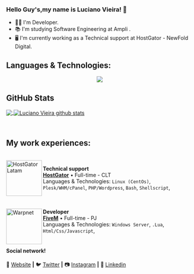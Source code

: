 ### Hello Guy's,my name is Luciano Vieira! 👋

- 👨‍💻  I'm  Developer.
- 📚  I'm studying Software Engineering at Ampli .
- 🖥️  I'm currently working as a Technical support at HostGator - NewFold Digital.


## **Languages & Technologies:**  
<p align="center">
  <a href="https://skillicons.dev">
    <img src="https://skillicons.dev/icons?i=html,css,javascript,ts,react,redux,dotnet,java,spring,mysql,linux,git,docker,aws,bash" />
  </a>
</p>



## **GitHub Stats**

<a href="https://github.com/Gurupreet">
  <img align="center" src="https://github-readme-stats.vercel.app/api/top-langs/?username=lucvieirasi&theme=dark&hide_langs_below=1" />
</a>

<a href="https://github.com/Gurupreet">
 <img align="center" src="https://github-readme-stats.vercel.app/api?username=lucvieirasi&show_icons=true&theme=dark&line_height=27" alt="Luciano Vieira github stats"/>
</a>

[Website]: https://lucianovieirapro.com/
[Twitter]: https://twitter.com/lucvieirapro
[Instagram]: https://www.instagram.com/lucianovieirapro/
[Linkedin]: https://www.linkedin.com/in/lucvieirasi/
<br>

## **My work experiences:**
<br>
<img align="left" height="96px" width="96px" alt="HostGator Latam" src="https://pbs.twimg.com/profile_images/1452640511127396358/pK5fJDYn_400x400.jpg"/>

**Technical support** \
[**HostGator**](https://www.hostgator.com.br/) • Full-time - CLT \
Languages & Technologies: `Linux (CentOs)`, `Plesk/WHM/cPanel`, `PHP/Wordpress`, `Bash`, `Shellscript`,\
<br/>
<br>

[<img align="left" height="96px" width="96px" alt="Warpnet" src="https://logos-world.net/wp-content/uploads/2021/03/FiveM-Logo.png"/>](https://www.fivembrasil.com/)

**Developer** \
[**FiveM**](https://www.fivembrasil.com/) • Full-time - PJ \
Languages & Technologies: `Windows Server`, `.Lua`, `Html/Css/Javascript`,\
<br/>

#### Social network!

🏡 [Website][website] **|** 
🐦 [Twitter][twitter] **|** 
📷 [Instagram][instagram] **|** 
👔 [Linkedin][linkedin]

